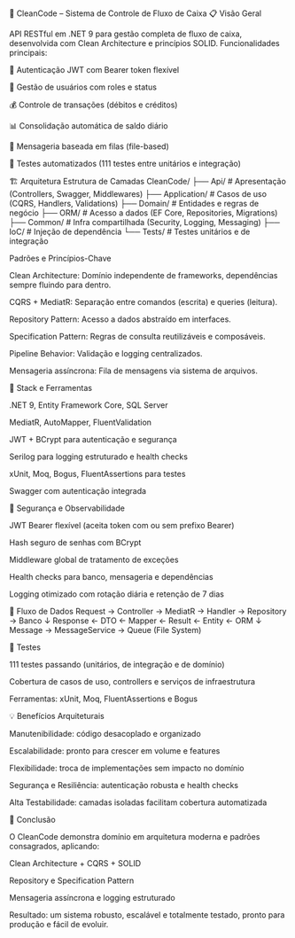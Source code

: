 🏦 CleanCode – Sistema de Controle de Fluxo de Caixa
📋 Visão Geral

API RESTful em .NET 9 para gestão completa de fluxo de caixa, desenvolvida com Clean Architecture e princípios SOLID.
Funcionalidades principais:

🔐 Autenticação JWT com Bearer token flexível

👥 Gestão de usuários com roles e status

💰 Controle de transações (débitos e créditos)

📊 Consolidação automática de saldo diário

📨 Mensageria baseada em filas (file-based)

🧪 Testes automatizados (111 testes entre unitários e integração)

🏗️ Arquitetura
Estrutura de Camadas
CleanCode/
├── Api/           # Apresentação (Controllers, Swagger, Middlewares)
├── Application/   # Casos de uso (CQRS, Handlers, Validations)
├── Domain/        # Entidades e regras de negócio
├── ORM/           # Acesso a dados (EF Core, Repositories, Migrations)
├── Common/        # Infra compartilhada (Security, Logging, Messaging)
├── IoC/           # Injeção de dependência
└── Tests/         # Testes unitários e de integração

Padrões e Princípios-Chave

Clean Architecture: Domínio independente de frameworks, dependências sempre fluindo para dentro.

CQRS + MediatR: Separação entre comandos (escrita) e queries (leitura).

Repository Pattern: Acesso a dados abstraído em interfaces.

Specification Pattern: Regras de consulta reutilizáveis e composáveis.

Pipeline Behavior: Validação e logging centralizados.

Mensageria assíncrona: Fila de mensagens via sistema de arquivos.

🔧 Stack e Ferramentas

.NET 9, Entity Framework Core, SQL Server

MediatR, AutoMapper, FluentValidation

JWT + BCrypt para autenticação e segurança

Serilog para logging estruturado e health checks

xUnit, Moq, Bogus, FluentAssertions para testes

Swagger com autenticação integrada

🔑 Segurança e Observabilidade

JWT Bearer flexível (aceita token com ou sem prefixo Bearer)

Hash seguro de senhas com BCrypt

Middleware global de tratamento de exceções

Health checks para banco, mensageria e dependências

Logging otimizado com rotação diária e retenção de 7 dias

🚀 Fluxo de Dados
Request → Controller → MediatR → Handler → Repository → Banco
                ↓
Response ← DTO ← Mapper ← Result ← Entity ← ORM
                ↓
Message → MessageService → Queue (File System)

🧪 Testes

111 testes passando (unitários, de integração e de domínio)

Cobertura de casos de uso, controllers e serviços de infraestrutura

Ferramentas: xUnit, Moq, FluentAssertions e Bogus

💡 Benefícios Arquiteturais

Manutenibilidade: código desacoplado e organizado

Escalabilidade: pronto para crescer em volume e features

Flexibilidade: troca de implementações sem impacto no domínio

Segurança e Resiliência: autenticação robusta e health checks

Alta Testabilidade: camadas isoladas facilitam cobertura automatizada

📌 Conclusão

O CleanCode demonstra domínio em arquitetura moderna e padrões consagrados, aplicando:

Clean Architecture + CQRS + SOLID

Repository e Specification Pattern

Mensageria assíncrona e logging estruturado

Resultado: um sistema robusto, escalável e totalmente testado, pronto para produção e fácil de evoluir.
